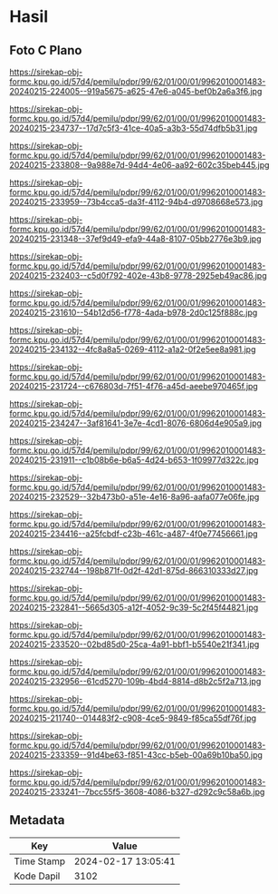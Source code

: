 # Hasil

## Foto C Plano

https://sirekap-obj-formc.kpu.go.id/57d4/pemilu/pdpr/99/62/01/00/01/9962010001483-20240215-224005--919a5675-a625-47e6-a045-bef0b2a6a3f6.jpg

https://sirekap-obj-formc.kpu.go.id/57d4/pemilu/pdpr/99/62/01/00/01/9962010001483-20240215-234737--17d7c5f3-41ce-40a5-a3b3-55d74dfb5b31.jpg

https://sirekap-obj-formc.kpu.go.id/57d4/pemilu/pdpr/99/62/01/00/01/9962010001483-20240215-233808--9a988e7d-94d4-4e06-aa92-602c35beb445.jpg

https://sirekap-obj-formc.kpu.go.id/57d4/pemilu/pdpr/99/62/01/00/01/9962010001483-20240215-233959--73b4cca5-da3f-4112-94b4-d9708668e573.jpg

https://sirekap-obj-formc.kpu.go.id/57d4/pemilu/pdpr/99/62/01/00/01/9962010001483-20240215-231348--37ef9d49-efa9-44a8-8107-05bb2776e3b9.jpg

https://sirekap-obj-formc.kpu.go.id/57d4/pemilu/pdpr/99/62/01/00/01/9962010001483-20240215-232403--c5d0f792-402e-43b8-9778-2925eb49ac86.jpg

https://sirekap-obj-formc.kpu.go.id/57d4/pemilu/pdpr/99/62/01/00/01/9962010001483-20240215-231610--54b12d56-f778-4ada-b978-2d0c125f888c.jpg

https://sirekap-obj-formc.kpu.go.id/57d4/pemilu/pdpr/99/62/01/00/01/9962010001483-20240215-234132--4fc8a8a5-0269-4112-a1a2-0f2e5ee8a981.jpg

https://sirekap-obj-formc.kpu.go.id/57d4/pemilu/pdpr/99/62/01/00/01/9962010001483-20240215-231724--c676803d-7f51-4f76-a45d-aeebe970465f.jpg

https://sirekap-obj-formc.kpu.go.id/57d4/pemilu/pdpr/99/62/01/00/01/9962010001483-20240215-234247--3af81641-3e7e-4cd1-8076-6806d4e905a9.jpg

https://sirekap-obj-formc.kpu.go.id/57d4/pemilu/pdpr/99/62/01/00/01/9962010001483-20240215-231911--c1b08b6e-b6a5-4d24-b653-1f09977d322c.jpg

https://sirekap-obj-formc.kpu.go.id/57d4/pemilu/pdpr/99/62/01/00/01/9962010001483-20240215-232529--32b473b0-a51e-4e16-8a96-aafa077e06fe.jpg

https://sirekap-obj-formc.kpu.go.id/57d4/pemilu/pdpr/99/62/01/00/01/9962010001483-20240215-234416--a25fcbdf-c23b-461c-a487-4f0e77456661.jpg

https://sirekap-obj-formc.kpu.go.id/57d4/pemilu/pdpr/99/62/01/00/01/9962010001483-20240215-232744--198b871f-0d2f-42d1-875d-866310333d27.jpg

https://sirekap-obj-formc.kpu.go.id/57d4/pemilu/pdpr/99/62/01/00/01/9962010001483-20240215-232841--5665d305-a12f-4052-9c39-5c2f45f44821.jpg

https://sirekap-obj-formc.kpu.go.id/57d4/pemilu/pdpr/99/62/01/00/01/9962010001483-20240215-233520--02bd85d0-25ca-4a91-bbf1-b5540e21f341.jpg

https://sirekap-obj-formc.kpu.go.id/57d4/pemilu/pdpr/99/62/01/00/01/9962010001483-20240215-232956--61cd5270-109b-4bd4-8814-d8b2c5f2a713.jpg

https://sirekap-obj-formc.kpu.go.id/57d4/pemilu/pdpr/99/62/01/00/01/9962010001483-20240215-211740--014483f2-c908-4ce5-9849-f85ca55df76f.jpg

https://sirekap-obj-formc.kpu.go.id/57d4/pemilu/pdpr/99/62/01/00/01/9962010001483-20240215-233359--91d4be63-f851-43cc-b5eb-00a69b10ba50.jpg

https://sirekap-obj-formc.kpu.go.id/57d4/pemilu/pdpr/99/62/01/00/01/9962010001483-20240215-233241--7bcc55f5-3608-4086-b327-d292c9c58a6b.jpg


## Metadata

| Key        | Value               |
| ---------- | ------------------- |
| Time Stamp | 2024-02-17 13:05:41 |
| Kode Dapil | 3102                |



